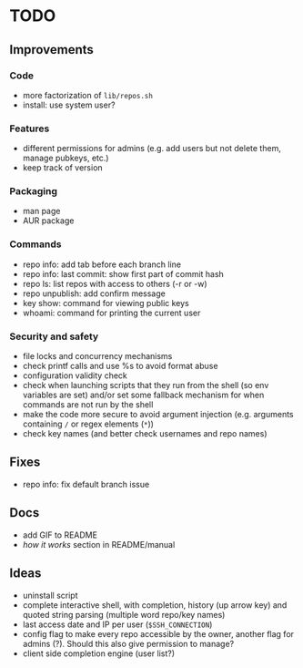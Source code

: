 # TODO



## Improvements


### Code
- more factorization of `lib/repos.sh`
- install: use system user?


### Features
- different permissions for admins (e.g. add users but not delete them, manage pubkeys, etc.)
- keep track of version


### Packaging
- man page
- AUR package


### Commands
- repo info: add tab before each branch line
- repo info: last commit: show first part of commit hash
- repo ls: list repos with access to others (-r or -w)
- repo unpublish: add confirm message
- key show: command for viewing public keys
- whoami: command for printing the current user


### Security and safety
- file locks and concurrency mechanisms
- check printf calls and use %s to avoid format abuse
- configuration validity check
- check when launching scripts that they run from the shell (so env variables are set) and/or set some fallback mechanism for when commands are not run by the shell
- make the code more secure to avoid argument injection (e.g. arguments containing `/` or regex elements (`*`))
- check key names (and better check usernames and repo names)



## Fixes
- repo info: fix default branch issue



## Docs
- add GIF to README
- *how it works* section in README/manual



## Ideas
- uninstall script
- complete interactive shell, with completion, history (up arrow key) and quoted string parsing (multiple word repo/key names)
- last access date and IP per user (`$SSH_CONNECTION`)
- config flag to make every repo accessible by the owner, another flag for admins (?). Should this also give permission to manage?
- client side completion engine (user list?)
